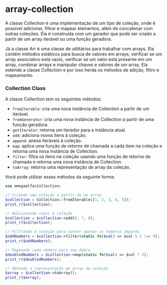 # array-collection

A classe Collection é uma implementação de um tipo de coleção, onde é possível adicionar, filtrar e mapear elementos, além de concatenar com outras coleções. Ela é construída com um gerador que pode ser criado a partir de um array iterável ou uma função geradora.

Já a classe Arr é uma classe de utilitários para trabalhar com arrays. Ela contém métodos estáticos para busca de valores em arrays, verificar se um array associativo está vazio, verificar se um valor está presente em um array, combinar arrays e manipular chaves e valores de um array. Ela estende a classe Collection e por isso herda os métodos de adição, filtro e mapeamento.

### Collection Class

A classe Collection tem os seguintes métodos:

- `fromIterable`: cria uma nova instância de Collection a partir de um iterável.
- `fromGenerator`: cria uma nova instância de Collection a partir de uma função geradora.
- `getIterator`: retorna um iterador para a instância atual.
- `add`: adiciona novos itens à coleção.
- `append`: anexa iteráveis à coleção.
- `map`: aplica uma função de retorno de chamada a cada item na coleção e retorna uma nova instância de Collection.
- `filter`: filtra os itens na coleção usando uma função de retorno de chamada e retorna uma nova instância de Collection.
- `toArray`: retorna uma representação de array da coleção.

Você pode utilizar esses métodos da seguinte forma:

```php
use omegaalfa\Collection;

// Criando uma coleção a partir de um array
$collection = Collection::fromIterable([1, 2, 3, 4, 5]);
print_r($collection);

// Adicionando itens à coleção
$collection = $collection->add(6, 7, 8);
print_r($collection);

// Filtrando a coleção para conter apenas os números ímpares
$oddNumbers = $collection->filter(static fn($val) => $val % 2 !== 0);
print_r($oddNumbers);

// Mapeando cada número para seu dobro
$doubledNumbers = $collection->map(static fn($val) => $val * 2);
print_r($doubledNumbers);

// Obtendo a representação em array da coleção
$array = $collection->toArray();
print_r($array);
